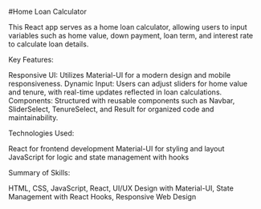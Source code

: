  #Home Loan Calculator
 
This React app serves as a home loan calculator, allowing users to input variables such as home value, down payment, loan term, and interest rate to calculate loan details.

Key Features:

Responsive UI: Utilizes Material-UI for a modern design and mobile responsiveness.
Dynamic Input: Users can adjust sliders for home value and tenure, with real-time updates reflected in loan calculations.
Components: Structured with reusable components such as Navbar, SliderSelect, TenureSelect, and Result for organized code and maintainability.

Technologies Used:

React for frontend development
Material-UI for styling and layout
JavaScript for logic and state management with hooks

Summary of Skills:

HTML, CSS, JavaScript,
React,
UI/UX Design with Material-UI,
State Management with React Hooks,
Responsive Web Design


